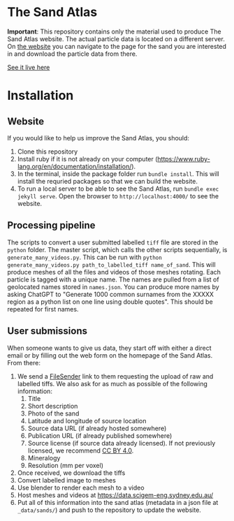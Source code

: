 # The Sand Atlas

**Important**: This repository contains only the material used to produce The Sand Atlas website. The actual particle data is located on a different server. On [the website](https://sand-atlas.scigem.com/) you can navigate to the page for the sand you are interested in and download the particle data from there.

[See it live here](https://sand-atlas.scigem.com/)

# Installation

## Website
If you would like to help us improve the Sand Atlas, you should:
1. Clone this repository
2. Install ruby if it is not already on your computer (https://www.ruby-lang.org/en/documentation/installation/).
3. In the terminal, inside the package folder run `bundle install`. This will install the requried packages so that we can build the website.
4. To run a local server to be able to see the Sand Atlas, run `bundle exec jekyll serve`. Open the browser to `http://localhost:4000/` to see the website.

## Processing pipeline
The scripts to convert a user submitted labelled `tiff` file are stored in the `python` folder. The master script, which calls the other scripts sequentially, is `generate_many_videos.py`. This can be run with `python generate_many_videos.py path_to_labelled_tiff name_of_sand`. This will produce meshes of all the files and videos of those meshes rotating. Each particle is tagged with a unique name. The names are pulled from a list of geolocated names stored in `names.json`. You can produce more names by asking ChatGPT to "Generate 1000 common surnames from the XXXXX region as a python list on one line using double quotes". This should be repeated for first names.

## User submissions
When someone wants to give us data, they start off with either a direct email or by filling out the web form on the homepage of the Sand Atlas. From there:
1. We send a [FileSender](https://filesender.aarnet.edu.au/) link to them requesting the upload of raw and labelled tiffs. We also ask for as much as possible of the following information:
    1. Title
    2. Short description
    3. Photo of the sand
    4. Latitude and longitude of source location
    5. Source data URL (if already hosted somewhere)
    6. Publication URL (if already published somewhere)
    7. Source license (if source data already licensed). If not previously licensed, we recommend [CC BY 4.0](https://creativecommons.org/licenses/by/4.0/).
    8. Mineralogy
    9. Resolution (mm per voxel)
10. Once received, we download the tiffs
11. Convert labelled image to meshes
12. Use blender to render each mesh to a video
13. Host meshes and videos at https://data.scigem-eng.sydney.edu.au/
14. Put all of this information into the sand atlas (metadata in a json file at `_data/sands/`) and push to the repository to update the website.

